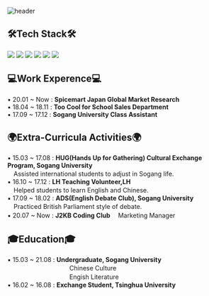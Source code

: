![header](https://capsule-render.vercel.app/api?type=wave&color=gradient&height=300&section=header&text=SeohaChoi&fontSize=90)

## 🛠Tech Stack🛠

<img src="https://img.shields.io/badge/Python-3766AB?style=flat-square&logo=Python&logoColor=white"/></a>
<img src="https://img.shields.io/badge/Photoshop-31A8FF?style=flat-square&logo=Adobe Photoshop&logoColor=white"/></a>
<img src="https://img.shields.io/badge/CSS3-1572b6?style=flat-square&logo=CSS3&logoColor=white"/></a>
<img src="https://img.shields.io/badge/Figma-f24e1e?style=flat-square&logo=Figma&logoColor=white"/></a>
<img src="https://img.shields.io/badge/HTML5-E34F26?style=flat-square&logo=HTML5&logoColor=white"/></a>
<img src="https://img.shields.io/badge/Microsoft Office-d83b01?style=flat-square&logo=Microsoft Office&logoColor=white"/></a>


## 💻Work Experence💻
▪ 20.01 ~ Now : **Spicemart Japan Global Market Research**  
▪ 18.04 ~ 18.11 : **Too Cool for School Sales Department**  
▪ 17.09 ~ 17.12 : **Sogang University Class Assistant**  

## 🌍Extra-Curricula Activities🌍

▪ 15.03 ~ 17.08 : **HUG(Hands Up for Gathering) Cultural Exchange Program, Sogang University**   
　Assisted international students to adjust in Sogang life.  
▪ 16.10 ~ 17.12 : **LH Teaching Volunteer,LH**  
　Helped students to learn English and Chinese.   
▪ 17.09 ~ 18.02 : **ADS(English Debate Club), Sogang University**  
　Practiced British Parliament style of debate.  
▪ 20.07 ~ Now : **J2KB Coding Club**
　Marketing Manager
 
## 🎓Education🎓

▪ 15.03 ~ 21.08 : **Undergraduate, Sogang University**  
　　　　　　　　　　Chinese Culture   
　　　　　　　　　　Engish Literature   
▪ 16.02 ~ 16.08 : **Exchange Student, Tsinghua University**
